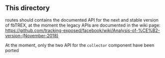 ## This directory

routes should contains the documented API for the next and stable version of fbTREX, at the moment the legacy APIs
are documented in the wiki page: https://github.com/tracking-exposed/facebook/wiki/Analysis-of-%CE%B2-version-(November-2018)

At the moment, only the two API for the `collector` component have been ported
